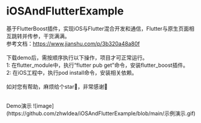# iOSAndFlutterExample
基于FlutterBoost插件，实现iOS与Flutter混合开发和通信，Flutter与原生页面相互跳转并传参，干货满满。               
参考文档：https://www.jianshu.com/p/3b320a48a80f                                                             
<br>
下载demo后，需按顺序执行以下操作，项目才可正常运行。                                                         
1: 在flutter_module中，执行“flutter pub get”命令，安装flutter_boost插件。                                       
2: 在iOS工程中，执行pod install命令，安装相关依赖。                         
<br>
如对您有帮助，麻烦给个star🌟，非常感谢🙏                                                                               

<br>
Demo演示                                                                                                                                                                                
![image](https://github.com/zhwIdea/iOSAndFlutterExample/blob/main/示例演示.gif)
